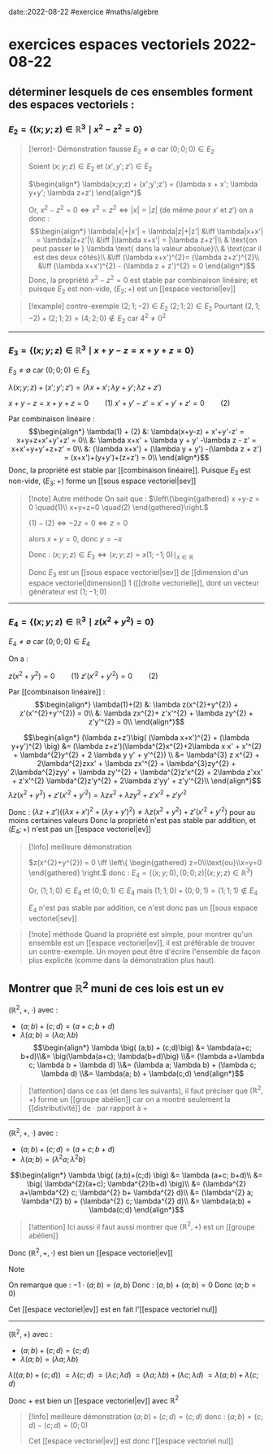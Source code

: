 date::2022-08-22
#exercice #maths/algèbre 


# exercices espaces vectoriels 2022-08-22
## déterminer lesquels de ces ensembles forment des espaces vectoriels :

### $E_{2} = \{ (x;y;z) \in \mathbb{R}^{3} \mid x^{2} - z^{2} = 0 \}$

> [!error]- Démonstration fausse
> $E_{2} \neq \emptyset$ car $(0;0;0) \in E_{2}$
> 
> Soient $(x;y;z)\in E_{2}$ et $(x',y';z')\in E_{2}$
> 
> $\begin{align*} \lambda(x;y;z) + (x';y';z') = (\lambda x + x'; \lambda y+y'; \lambda z+z') \end{align*}$ 
> 
> Or, $x^{2} - z^{2} = 0 \iff x^{2} = z^{2} \iff |x| = |z|$ (de même pour $x'$ et $z'$)
> on a donc :
> $$\begin{align*}
> \lambda|x|+|x'| = \lambda|z|+|z'| &\iff \lambda|x+x'| = \lambda|z+z'|\\
> &\iff |\lambda x+x'| = |\lambda z+z'|\\
> & \text{on peut passer le } \lambda \text{ dans la valeur absolue}\\
> & \text{car il est des deux côtés}\\
> &\iff (\lambda x+x')^{2}= (\lambda z+z')^{2}\\
> &\iff (\lambda x+x')^{2} - (\lambda z + z')^{2} = 0
> \end{align*}$$
> Donc, la propriété $x^{2}- z^{2}= 0$ est stable par combinaison linéaire; et puisque $E_{2}$ est non-vide, $(E_{2}; +)$ est un [[espace vectoriel|ev]]
> 

> [!example] contre-exemple
> $(2; 1; -2) \in E_{2}$
> $(2; 1; 2) \in E_{2}$
> Pourtant $(2, 1; -2) + (2; 1; 2) = (4; 2; 0) \notin E_{2}$
> car $4^{2} \neq 0^{2}$

---

### $E_{3} = \{ (x;y;z) \in \mathbb{R}^{3}\mid x+y-z = x+y+z = 0\}$
$E_{3} \neq \emptyset$ car $(0;0;0) \in E_{3}$

$\lambda(x;y;z)+(x';y';z') = (\lambda x+x'; \lambda y+y'; \lambda z+z')$

$x+y-z = x+y+z = 0 \qquad (1)$
$x'+y'-z' = x'+y'+z' = 0 \qquad (2)$

Par combinaison linéaire :
$$\begin{align*}
\lambda(1) + (2) &: \lambda(x+y-z) + x'+y'-z' = x+y+z+x'+y'+z' = 0\\
&: \lambda x+x' + \lambda y + y' -\lambda z - z' = x+x'+y+y'+z+z' = 0\\
&: (\lambda x+x') + (\lambda y + y') -(\lambda z + z') = (x+x')+(y+y')+(z+z') = 0\\
\end{align*}$$
Donc, la propriété est stable par [[combinaison linéaire]]. Puisque $E_{3}$ est non-vide, $(E_{3};+)$ forme un [[sous espace vectoriel|sev]]

> [!note] Autre méthode
> On sait que :
> $\left\{\begin{gathered} x +y-z = 0 \quad(1)\\ x+y+z=0 \quad(2) \end{gathered}\right.$
> 
> $(1) - (2) \iff -2z = 0 \iff z = 0$
> 
> alors $x+y = 0$, donc $y = -x$
> 
> Donc :
> $(x;y;z) \in E_{3} \iff (x;y;z) = x(1;-1;0) \mid_{x \in \mathbb{R}}$
>
> Donc $E_{3}$ est un [[sous espace vectoriel|sev]] de [[dimension d'un espace vectoriel|dimension]] 1 ([[droite vectorielle]], dont un vecteur générateur est $(1; -1; 0)$


---

### $E_{4} = \{(x;y;z) \in \mathbb{R}^{3}\mid z(x^{2}+y^{2}) = 0 \}$
$E_{4} \neq \emptyset$ car $(0;0;0) \in E_{4}$

On a :

$z(x^{2} + y^{2}) = 0 \qquad (1)$
$z'(x'^{2} + y'^{2}) = 0 \qquad (2)$

Par [[combinaison linéaire]] :
$$\begin{align*}
\lambda(1)+(2) &: \lambda z(x^{2}+y^{2}) + z'(x'^{2}+y'^{2}) = 0\\
&: \lambda zx^{2}+ z'x'^{2} + \lambda zy^{2} + z'y'^{2} = 0\\
\end{align*}$$

$$\begin{align*}
(\lambda z+z')\big( (\lambda x+x')^{2} + (\lambda y+y')^{2} \big)
&= (\lambda z+z')(\lambda^{2}x^{2}+2\lambda x x' + x'^{2} + \lambda^{2}y^{2} + 2 \lambda y y' + y'^{2}) \\
&= \lambda^{3} z x^{2} + 2\lambda^{2}zxx' + \lambda zx'^{2} + \lambda^{3}zy^{2} + 2\lambda^{2}zyy' + \lambda zy'^{2} + \lambda^{2}z'x^{2} + 2\lambda z'xx' + z'x'^{2} \lambda^{2}z'y^{2} + 2\lambda z'yy' + z'y'^{2}\\
\end{align*}$$
$\lambda z(x^{2}+y^{2}) + z'(x'^{2}+y'^{2}) = \lambda zx^{2} + \lambda zy^{2} + z'x'^{2} + z'y'^{2}$

Donc : $(\lambda z+z')\big( (\lambda x+x')^{2} + (\lambda y+y')^{2} \big) \neq \lambda z(x^{2}+y^{2}) + z'(x'^{2}+y'^{2})$ pour au moins certaines valeurs
Donc la propriété n'est pas stable par addition, et $(E_{4}; +)$ n'est pas un [[espace vectoriel|ev]]

> [!info] meilleure démonstration
> 
> $z(x^{2}+y^{2}) = 0 \iff \left\{ \begin{gathered} z=0\\\text{ou}\\x=y=0 \end{gathered} \right.$
> donc :
> $E_{4} = \big\{ (x;y;0), (0; 0; z) \big| (x;y;z) \in \mathbb{R}^{3} \big\}$
> 
> Or, $(1; 1; 0) \in E_{4}$ et $(0; 0; 1) \in E_{4}$
> mais $(1;1;0)+(0;0;1) = (1;1;1) \notin E_{4}$
> 
> $E_{4}$ n'est pas stable par addition, ce n'est donc pas un [[sous espace vectoriel|sev]]  

> [!note] méthode
> Quand la propriété est simple, pour montrer qu'un ensemble est un [[espace vectoriel|ev]], il est préférable de trouver un contre-exemple.
> Un moyen peut être d'écrire l'ensemble de façon plus explicite (comme dans la démonstration plus haut).

## Montrer que $\mathbb{R}^{2}$ muni de ces lois est un ev

$(\mathbb{R}^{2},+, \cdot)$ avec :
 - $(a;b)+(c;d) = (a+c;b+d)$
 - $\lambda(a;b) = (\lambda a; \lambda b)$
$$\begin{align*} \lambda \big( (a;b) + (c;d)\big) &= \lambda(a+c; b+d)\\&= \big(\lambda(a+c); \lambda(b+d)\big) \\&= (\lambda a+\lambda c; \lambda b + \lambda d) \\&= (\lambda a; \lambda b) + (\lambda c; \lambda d) \\&= \lambda(a; b) + \lambda(c;d) \end{align*}$$

> [!attention]
> dans ce cas (et dans les suivants), il faut préciser que $(\mathbb{R}^{2}, +)$ forme un [[groupe abélien]]
> car on a montré seulement la [[distributivité]] de $\cdot$ par rapport à $+$

---

$(\mathbb{R}^{2},+,\cdot)$ avec :
 - $(a; b) + (c; d) = (a+c; b+d)$
 - $\lambda(a;b) = (\lambda^{2}a; \lambda^{2}b)$

$$\begin{align*}
\lambda \big( (a;b)+(c;d) \big) &= \lambda (a+c; b+d)\\
&= \big( \lambda^{2}(a+c); \lambda^{2}(b+d) \big)\\
&= (\lambda^{2} a+\lambda^{2} c; \lambda^{2} b+ \lambda^{2} d)\\
&= (\lambda^{2} a; \lambda^{2} b) + (\lambda^{2} c; \lambda^{2} d)\\
&= \lambda(a;b) + \lambda(c;d)
\end{align*}$$
> [!attention]
> Ici aussi il faut aussi montrer que $(\mathbb{R}^{2}, +)$ est un [[groupe abélien]]


Donc $(\mathbb{R}^{2}, +, \cdot)$ est bien un [[espace vectoriel|ev]]

> [!note]
> 
> 
> On remarque que :
> $-1 \cdot (a;b) = (a,b)$
> Donc :
> $(a,b) + (a;b) = 0$
> Donc $(a;b = 0)$
> 
> Cet [[espace vectoriel|ev]] est en fait l'[[espace vectoriel nul]]

---

$(\mathbb{R}^{2}, +)$ avec :
 - $(a; b)+(c;d) = (c;d)$
 - $\lambda(a;b) = (\lambda a; \lambda b)$


$\lambda \big((a;b)+(c;d)\big)$
$= \lambda(c;d)$
$= (\lambda c; \lambda d)$
$= (\lambda a; \lambda b) + (\lambda c; \lambda d)$
$= \lambda(a;b) + \lambda(c;d)$


Donc $+$ est bien un [[espace vectoriel|ev]] avec $\mathbb{R}^{2}$

> [!info] meilleure démonstration
> $(a;b) + (c;d) = (c;d)$
> donc :
> $(a;b) = (c;d) - (c;d) = (0; 0)$
> 
> Cet [[espace vectoriel|ev]] est donc l'[[espace vectoriel nul]]

